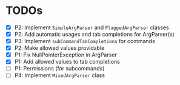 # TODOs

- [x] P2: Implement `SimpleArgParser` and `FlaggedArgParser` classes
- [x] P2: Add automatic usages and tab completions for ArgParser(s)
- [x] P3: Implement `subCommandTabCompletions` for commands
- [x] P2: Make allowed values providable
- [x] P1: Fix NullPointerException in ArgParser
- [x] P1: Add allowed values to tab completions
- [ ] P1: Permissions (for subcommands)
- [ ] P4: Implement `MixedArgParser` class
